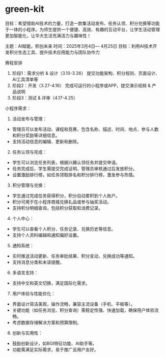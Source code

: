 # green-kit
目标：希望借助AI技术的力量，打造一款集活动发布、任务认领、积分兑换等功能于一体的小程序。为师生提供一个便捷、高效、有趣的互动平台，让学生活动管理更加智能化，让华大生活充满活力与趣味性！

主题：AI赋能，积创未来
时间：2025年3月4日— 4月25日
目标：利用AI技术开发积分生态工具、提升技术应用能力与团队协作力

赛程安排
1. 阶段1：需求分析 & 设计（3.10-3.26） 提交功能架构、积分规则、页面设计、AI工具清单等
2. 阶段2：开发（3.27-4.16） 完成可运行的小程序或APP，提交演示视频 & 产品说明
3. 阶段3：测试 & 评审（4.17-4.25）

小程序需求：
1. 活动发布与管理：
  - 管理员可以发布活动、课程和竞赛，包含名称、描述、时间、地点、参与人数和积分奖励等详细信息。
  - 支持活动信息的编辑、更新和删除。
2. 任务认领与完成： 
  - 学生可以浏览任务列表，根据兴趣认领任务并提交申请。
  - 任务完成后，学生需提交完成证明，管理员审核通过后发放积分。  
  - 设置激励排行榜，如任务领取排名和积分排行榜，激发参与热情。
3. 积分管理与兑换：
  - 学生通过完成任务获得积分，积分自动累积到个人账户。  
  - 积分可用于在小程序商城兑换礼品或参与抽奖活动。  
  - 支持积分明细查询，包括积分获取和消费记录。
4. 个人中心：
  - 学生可以查看个人积分、任务记录、兑换历史等信息。
  - 支持个人资料编辑和通知偏好设置。
5. 通知系统：
  - 实时推送活动更新、任务审批结果、积分变动、兑换成功等通知。  
  - 支持消息分类和未读提醒。
6. 多语言支持：
  - 支持中文和英文切换，满足国际化需求。
7. 用户体验与性能优化：
  - 界面设计简洁美观，操作流畅，兼容主流设备（手机、平板等）。  
  - 关键功能（如任务浏览、积分查询）需稳定性强、快速加载，确保用户体验流畅。  
  - 考虑数据存储解决方案和预算限制。
8. 创新与实用性：
  - 鼓励创新设计，如BGI特征功能、AI助手等。  
  - 功能需满足实际需求，易于推广且用户友好。





